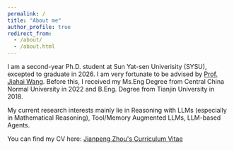 ```yaml
---
permalink: /
title: "About me"
author_profile: true
redirect_from: 
  - /about/
  - /about.html
---
```


I am a second-year Ph.D. student at Sun Yat-sen Univerisity (SYSU), excepted to graduate in 2026. I am very fortunate to be advised by [Prof. Jiahai Wang](https://cse.sysu.edu.cn/content/2551). Before this, I received my Ms.Eng Degree from Central China Normal University in 2022 and B.Eng. Degree from Tianjin University in 2018.

My current research interests mainly lie in Reasoning with LLMs (especially in Mathematical Reasoning), Tool/Memory Augmented LLMs, LLM-based Agents.

You can find my CV here: [Jianpeng Zhou's Curriculum Vitae](../assets/CV_JianpengZhou_SYSU.pdf)

